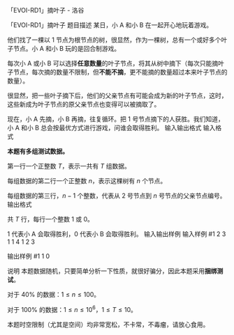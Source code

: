 



「EVOI-RD1」摘叶子 - 洛谷














「EVOI-RD1」摘叶子
题目描述
某日，小 A 和小 B 在一起开心地玩着游戏。

他们找了一棵以 $1$ 节点为根节点的树，很显然，作为一棵树，总有一个或好多个叶子节点。小 A 和小 B 玩的是回合制游戏。

每次小 A 或小 B 可以选择**任意数量**的叶子节点，将其从树中摘下（每次只能摘叶子节点，每次摘的数量不限制，但**不能不摘**，更不能摘的数量超过本来叶子节点的数量）。

很显然，把一些叶子摘下后，他们的父亲节点有可能会成为新的叶子节点，这时，这些新成为叶子节点的原父亲节点也变得可以被摘取了。

现在，小 A 先摘，小 B 再摘，往复循环。把 $1$ 号节点摘下的人获胜。我们知道，小 A 和小 B 总会按最优方式进行游戏，问谁会取得胜利。
输入输出格式
输入格式

**本题有多组测试数据。**

第一行一个正整数 $T$，表示一共有 $T$ 组数据。

每组数据的第二行一个正整数 $n$，表示这棵树有 $n$ 个节点。

每组数据的第三行，$n-1$ 个整数，代表从 $2$ 号节点到 $n$ 号节点的父亲节点编号。
输出格式

共 $T$ 行，每行一个整数 $1$ 或 $0$。

$1$ 代表小 A 会取得胜利，$0$ 代表小 B 会取得胜利。
输入输出样例
输入样例 #1
2
3
1 1
4
1 2 3

输出样例 #1
1
0

说明
本题数据随机，只要简单分析一下性质，就很好骗分，因此本题采用**捆绑测试**。

对于 $40\%$ 的数据：$1 \leq n \leq 100$。

对于 $100\%$ 的数据：$1 \leq n \leq 10^6$，$1 \leq T \leq 10$。

本题时空限制（尤其是空间）均非常宽松，不卡常，不毒瘤，请放心食用。






